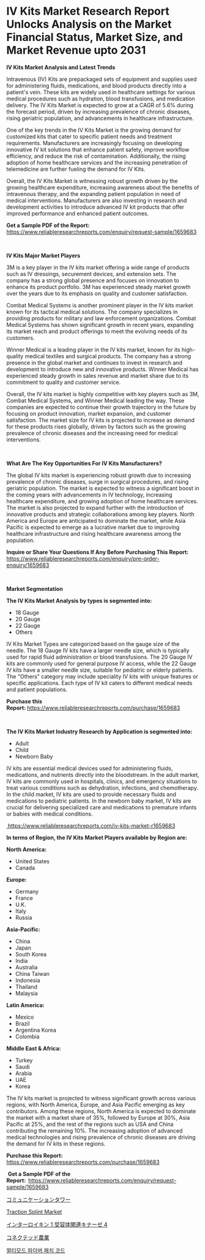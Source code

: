 <p><h1>IV Kits Market Research Report Unlocks Analysis on the Market Financial Status, Market Size, and Market Revenue upto 2031</h1></p><p><strong>IV Kits Market Analysis and Latest Trends</strong></p>
<p><p>Intravenous (IV) Kits are prepackaged sets of equipment and supplies used for administering fluids, medications, and blood products directly into a patient's vein. These kits are widely used in healthcare settings for various medical procedures such as hydration, blood transfusions, and medication delivery. The IV Kits Market is expected to grow at a CAGR of 5.6% during the forecast period, driven by increasing prevalence of chronic diseases, rising geriatric population, and advancements in healthcare infrastructure.</p><p>One of the key trends in the IV Kits Market is the growing demand for customized kits that cater to specific patient needs and treatment requirements. Manufacturers are increasingly focusing on developing innovative IV kit solutions that enhance patient safety, improve workflow efficiency, and reduce the risk of contamination. Additionally, the rising adoption of home healthcare services and the increasing penetration of telemedicine are further fueling the demand for IV Kits.</p><p>Overall, the IV Kits Market is witnessing robust growth driven by the growing healthcare expenditure, increasing awareness about the benefits of intravenous therapy, and the expanding patient population in need of medical interventions. Manufacturers are also investing in research and development activities to introduce advanced IV kit products that offer improved performance and enhanced patient outcomes.</p></p>
<p><strong>Get a Sample PDF of the Report:&nbsp;</strong> <a href="https://www.reliableresearchreports.com/enquiry/request-sample/1659683">https://www.reliableresearchreports.com/enquiry/request-sample/1659683</a></p>
<p>&nbsp;</p>
<p><strong>IV Kits Major Market Players</strong></p>
<p><p>3M is a key player in the IV kits market offering a wide range of products such as IV dressings, securement devices, and extension sets. The company has a strong global presence and focuses on innovation to enhance its product portfolio. 3M has experienced steady market growth over the years due to its emphasis on quality and customer satisfaction.</p><p>Combat Medical Systems is another prominent player in the IV kits market known for its tactical medical solutions. The company specializes in providing products for military and law enforcement organizations. Combat Medical Systems has shown significant growth in recent years, expanding its market reach and product offerings to meet the evolving needs of its customers.</p><p>Winner Medical is a leading player in the IV kits market, known for its high-quality medical textiles and surgical products. The company has a strong presence in the global market and continues to invest in research and development to introduce new and innovative products. Winner Medical has experienced steady growth in sales revenue and market share due to its commitment to quality and customer service.</p><p>Overall, the IV kits market is highly competitive with key players such as 3M, Combat Medical Systems, and Winner Medical leading the way. These companies are expected to continue their growth trajectory in the future by focusing on product innovation, market expansion, and customer satisfaction. The market size for IV kits is projected to increase as demand for these products rises globally, driven by factors such as the growing prevalence of chronic diseases and the increasing need for medical interventions.</p></p>
<p>&nbsp;</p>
<p><strong>What Are The Key Opportunities For IV Kits Manufacturers?</strong></p>
<p><p>The global IV kits market is experiencing robust growth due to increasing prevalence of chronic diseases, surge in surgical procedures, and rising geriatric population. The market is expected to witness a significant boost in the coming years with advancements in IV technology, increasing healthcare expenditure, and growing adoption of home healthcare services. The market is also projected to expand further with the introduction of innovative products and strategic collaborations among key players. North America and Europe are anticipated to dominate the market, while Asia Pacific is expected to emerge as a lucrative market due to improving healthcare infrastructure and rising healthcare awareness among the population.</p></p>
<p><strong>Inquire or Share Your Questions If Any Before Purchasing This Report:</strong> <a href="https://www.reliableresearchreports.com/enquiry/pre-order-enquiry/1659683">https://www.reliableresearchreports.com/enquiry/pre-order-enquiry/1659683</a></p>
<p>&nbsp;</p>
<p><strong>Market Segmentation</strong></p>
<p><strong>The IV Kits Market Analysis by types is segmented into:</strong></p>
<p><ul><li>18 Gauge</li><li>20 Gauge</li><li>22 Gauge</li><li>Others</li></ul></p>
<p><p>IV Kits Market Types are categorized based on the gauge size of the needle. The 18 Gauge IV kits have a larger needle size, which is typically used for rapid fluid administration or blood transfusions. The 20 Gauge IV kits are commonly used for general purpose IV access, while the 22 Gauge IV kits have a smaller needle size, suitable for pediatric or elderly patients. The "Others" category may include speciality IV kits with unique features or specific applications. Each type of IV kit caters to different medical needs and patient populations.</p></p>
<p><strong>Purchase this Report:&nbsp;</strong><a href="https://www.reliableresearchreports.com/purchase/1659683">https://www.reliableresearchreports.com/purchase/1659683</a></p>
<p>&nbsp;</p>
<p><strong>The IV Kits Market Industry Research by Application is segmented into:</strong></p>
<p><ul><li>Adult</li><li>Child</li><li>Newborn Baby</li></ul></p>
<p><p>IV kits are essential medical devices used for administering fluids, medications, and nutrients directly into the bloodstream. In the adult market, IV kits are commonly used in hospitals, clinics, and emergency situations to treat various conditions such as dehydration, infections, and chemotherapy. In the child market, IV kits are used to provide necessary fluids and medications to pediatric patients. In the newborn baby market, IV kits are crucial for delivering specialized care and medications to premature infants or babies with medical conditions.</p></p>
<p><a href="https://www.reliableresearchreports.com/iv-kits-market-r1659683">&nbsp;https://www.reliableresearchreports.com/iv-kits-market-r1659683</a></p>
<p><strong>In terms of Region, the IV Kits Market Players available by Region are:</strong></p>
<p>
    <p> <strong> North America: </strong>
        <ul>
            <li>United States</li>
            <li>Canada</li>
        </ul>
        </p> 
    <p> <strong> Europe: </strong>
        <ul>
            <li>Germany</li>
            <li>France</li>
            <li>U.K.</li>
            <li>Italy</li>
            <li>Russia</li>
        </ul>
        </p> 
    <p> <strong> Asia-Pacific: </strong>
        <ul>
            <li>China</li>
            <li>Japan</li>
            <li>South Korea</li>
            <li>India</li>
            <li>Australia</li>
            <li>China Taiwan</li>
            <li>Indonesia</li>
            <li>Thailand</li>
            <li>Malaysia</li>
        </ul>
        </p> 
    <p> <strong> Latin America: </strong>
        <ul>
            <li>Mexico</li>
            <li>Brazil</li>
            <li>Argentina Korea</li>
            <li>Colombia</li>
        </ul>
        </p> 
    <p> <strong> Middle East & Africa: </strong>
        <ul>
            <li>Turkey</li>
            <li>Saudi</li>
            <li>Arabia</li>
            <li>UAE</li>
            <li>Korea</li>
        </ul>
    </p>
    </p>
<p><p>The IV kits market is projected to witness significant growth across various regions, with North America, Europe, and Asia Pacific emerging as key contributors. Among these regions, North America is expected to dominate the market with a market share of 35%, followed by Europe at 30%, Asia Pacific at 25%, and the rest of the regions such as USA and China contributing the remaining 10%. The increasing adoption of advanced medical technologies and rising prevalence of chronic diseases are driving the demand for IV kits in these regions.</p></p>
<p><strong>Purchase this Report: </strong><a href="https://www.reliableresearchreports.com/purchase/1659683">https://www.reliableresearchreports.com/purchase/1659683</a></p>
<p>&nbsp;<strong>Get a Sample PDF of the Report:&nbsp;&nbsp;</strong><a href="https://www.reliableresearchreports.com/enquiry/request-sample/1659683">https://www.reliableresearchreports.com/enquiry/request-sample/1659683</a></p>
<p><strong></strong></p>
<p><p><a href="https://medium.com/@candiceveum_27405/%E9%80%9A%E4%BF%A1%E3%82%BF%E3%83%AF%E3%83%BC%E3%83%9E%E3%83%BC%E3%82%B1%E3%83%83%E3%83%88-%E6%88%90%E5%8A%9F%E3%81%99%E3%82%8B%E3%83%93%E3%82%B8%E3%83%8D%E3%82%B9%E6%88%A6%E7%95%A5%E3%81%AE%E9%8D%B5-2031%E5%B9%B4%E3%81%BE%E3%81%A7%E3%81%AE%E4%BA%88%E6%B8%AC-385569151948">コミュニケーションタワー</a></p><p><a href="https://github.com/gracielawharr/Market-Research-Report-List-1/blob/main/traction-splint-market.md">Traction Splint Market</a></p><p><a href="https://medium.com/@idellamante2023/%E3%82%A4%E3%83%B3%E3%82%BF%E3%83%BC%E3%83%AD%E3%82%A4%E3%82%AD%E3%83%B31%E5%8F%97%E5%AE%B9%E4%BD%93%E9%96%A2%E9%80%A3%E3%82%AD%E3%83%8A%E3%83%BC%E3%82%BC4%E5%B8%82%E5%A0%B4%E3%81%AE%E5%8B%95%E5%90%91%E3%81%A8%E5%B8%82%E5%A0%B4%E5%88%86%E6%9E%90%E3%81%AF-%E6%9C%9F%E9%96%932024%E5%B9%B4%E3%81%8B%E3%82%892031%E5%B9%B4%E3%81%BE%E3%81%A7%E4%BA%88%E6%B8%AC%E3%81%95%E3%82%8C%E3%81%A6%E3%81%84%E3%81%BE%E3%81%99-c5b5ea8b0905">インターロイキン 1 受容体関連キナーゼ 4</a></p><p><a href="https://github.com/luffiazaza/Market-Research-Report-List-1/blob/main/417168148451.md">コネクテッド農業</a></p><p><a href="https://medium.com/@matthiasdkins856/%EB%8B%A4%EC%A4%91-%EB%AA%A8%EB%93%9C-%EA%B4%91%EC%84%AC%EC%9C%A0-%ED%8C%A8%EC%B9%98-%EC%BD%94%EB%93%9C-%EC%8B%9C%EC%9E%A5%EC%9D%80-%EC%8B%9C%EC%9E%A5-%EC%A0%90%EC%9C%A0%EC%9C%A8-%EA%B7%9C%EB%AA%A8-%EB%B0%8F-2031%EB%85%84%EA%B9%8C%EC%A7%80-%EC%98%88%EC%B8%A1%EB%90%9C-%EC%98%88%EC%B8%A1%EC%97%90-%EC%B4%88%EC%A0%90%EC%9D%84-%EB%A7%9E%EC%B6%A5%EB%8B%88%EB%8B%A4-8dca71e1f899">멀티모드 파이버 패치 코드</a></p></p>
